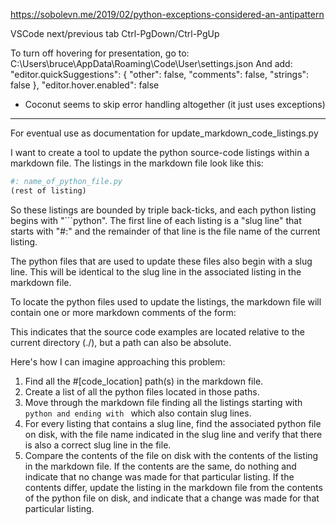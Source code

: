https://sobolevn.me/2019/02/python-exceptions-considered-an-antipattern

VSCode next/previous tab Ctrl-PgDown/Ctrl-PgUp

To turn off hovering for presentation, go to:
C:\Users\bruce\AppData\Roaming\Code\User\settings.json
And add:
    "editor.quickSuggestions": {
        "other": false,
        "comments": false,
        "strings": false
    },
    "editor.hover.enabled": false


- Coconut seems to skip error handling altogether (it just uses exceptions)


----------------------------

For eventual use as documentation for update_markdown_code_listings.py

I want to create a tool to update the python source-code listings within a markdown file. The listings in the markdown file look like this:

```python
#: name_of_python_file.py
(rest of listing)
```

So these listings are bounded by triple back-ticks, and each python listing begins with "```python". The first line of each listing is a "slug line" that
starts with "#:" and the remainder of that line is the file name of the current listing.

The python files that are used to update these files also begin with a slug line. This will be identical to the slug line in the associated listing in the markdown file.

To locate the python files used to update the listings, the markdown file will contain one or more markdown comments of the form:
<!-- #[code_location] ./path/to/python/files -->
This indicates that the source code examples are located relative to the current directory (./), but a path can also be absolute.

Here's how I can imagine approaching this problem:
1. Find all the #[code_location] path(s) in the markdown file.
2. Create a list of all the python files located in those paths.
3. Move through the markdown file finding all the listings starting with ```python and ending with ``` which also contain slug lines.
4. For every listing that contains a slug line, find the associated python file on disk, with the file name indicated in the slug line and verify that there is also a correct slug line in the file.
5. Compare the contents of the file on disk with the contents of the listing in the markdown file. If the contents are the same, do nothing and indicate that no change was made for that particular listing. If the contents differ, update the listing in the markdown file from the contents of the python file on disk, and indicate that a change was made for that particular listing.
